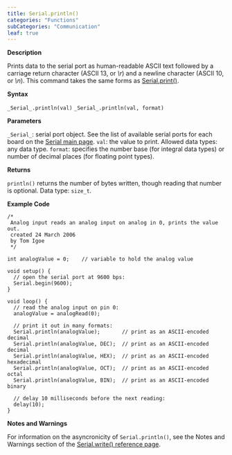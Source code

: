 ```yaml
---
title: Serial.println()
categories: "Functions"
subCategories: "Communication"
leaf: true
---
```


**Description**

Prints data to the serial port as human-readable ASCII text followed by
a carriage return character (ASCII 13, or *\r*) and a newline character
(ASCII 10, or *\n*). This command takes the same forms as
[Serial.print()](../print).

**Syntax**

`_Serial_.println(val)`
`_Serial_.println(val, format)`

**Parameters**

`_Serial_`: serial port object. See the list of available serial ports
for each board on the [Serial main page](../../serial).
`val`: the value to print. Allowed data types: any data type.
`format`: specifies the number base (for integral data types) or number
of decimal places (for floating point types).

**Returns**

`println()` returns the number of bytes written, though reading that
number is optional. Data type: `size_t`.

**Example Code**

    /*
     Analog input reads an analog input on analog in 0, prints the value out.
     created 24 March 2006
     by Tom Igoe
     */

    int analogValue = 0;    // variable to hold the analog value

    void setup() {
      // open the serial port at 9600 bps:
      Serial.begin(9600);
    }

    void loop() {
      // read the analog input on pin 0:
      analogValue = analogRead(0);

      // print it out in many formats:
      Serial.println(analogValue);       // print as an ASCII-encoded decimal
      Serial.println(analogValue, DEC);  // print as an ASCII-encoded decimal
      Serial.println(analogValue, HEX);  // print as an ASCII-encoded hexadecimal
      Serial.println(analogValue, OCT);  // print as an ASCII-encoded octal
      Serial.println(analogValue, BIN);  // print as an ASCII-encoded binary

      // delay 10 milliseconds before the next reading:
      delay(10);
    }

**Notes and Warnings**

For information on the asyncronicity of `Serial.println()`, see the
Notes and Warnings section of the [Serial.write() reference
page](../write#howtouse).

